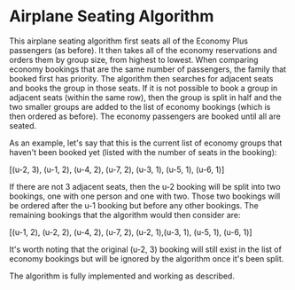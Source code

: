 # Airplane Seating Algorithm

This airplane seating algorithm first seats all of the Economy Plus passengers (as before). It then takes all of the economy reservations and orders them by group size, from highest to lowest. When comparing economy bookings that are the same number of passengers, the family that booked first has priority. The algorithm then searches for adjacent seats and books the group in those seats. If it is not possible to book a group in adjacent seats (within the same row), then the group is split in half and the two smaller groups are added to the list of economy bookings (which is then ordered as before). The economy passengers are booked until all are seated.

As an example, let's say that this is the current list of economy groups that haven't been booked yet (listed with the number of seats in the booking):

[(u-2, 3), (u-1, 2), (u-4, 2), (u-7, 2), (u-3, 1), (u-5, 1), (u-6, 1)]

If there are not 3 adjacent seats, then the u-2 booking will be split into two bookings, one with one person and one with two. Those two bookings will be ordered after the u-1 booking but before any other bookings. The remaining bookings that the algorithm would then consider are:

[(u-1, 2), (u-2, 2), (u-4, 2), (u-7, 2), (u-2, 1),(u-3, 1), (u-5, 1), (u-6, 1)]

It's worth noting that the original (u-2, 3) booking will still exist in the list of economy bookings but will be ignored by the algorithm once it's been split.

The algorithm is fully implemented and working as described.